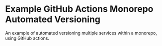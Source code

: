 # Example GitHub Actions Monorepo Automated Versioning

An example of automated versioning multiple services within a monorepo, using GitHub actions.
